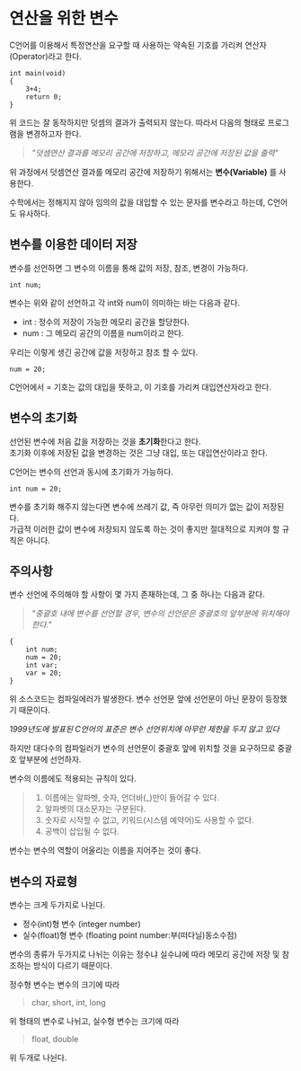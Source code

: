 # 연산을 위한 변수

C언어를 이용해서 특정연산을 요구할 때 사용하는 약속된 기호를 가리켜 연산자(Operator)라고 한다.

```
int main(void)
{
    3+4;
    return 0;
}
```
위 코드는 잘 동작하지만 덧셈의 결과가 출력되지 않는다.
따라서 다음의 형태로 프로그램을 변경하고자 한다.  

>*"덧셈연산 결과를 메모리 공간에 저장하고, 메모리 공간에 저장된 값을 출력"*

위 과정에서 덧셈연산 결과를 메모리 공간에 저장하기 위해서는 **변수(Variable)** 를 사용한다.  

수학에서는 정해지지 않아 임의의 값을 대입할 수 있는 문자를 변수라고 하는데, C언어도 유사하다.

## 변수를 이용한 데이터 저장
변수를 선언하면 그 변수의 이름을 통해 값의 저장, 참조, 변경이 가능하다.
```
int num;
```
변수는 위와 같이 선언하고 각 int와 num이 의미하는 바는 다음과 같다.
* int : 정수의 저장이 가능한 메모리 공간을 할당한다.
* num : 그 메모리 공간의 이름을 num이라고 한다.

우리는 이렇게 생긴 공간에 값을 저장하고 참조 할 수 있다.

```
num = 20;
```
C언어에서 = 기호는 값의 대입을 뜻하고, 이 기호를 가리켜 대입연산자라고 한다.
## 변수의 초기화
선언된 변수에 처음 값을 저장하는 것을 **초기화**한다고 한다.  
초기화 이후에 저장된 값을 변경하는 것은 그냥 대입, 또는 대입연산이라고 한다.

C언어는 변수의 선언과 동시에 초기화가 가능하다.
```
int num = 20;
```

변수를 초기화 해주지 않는다면 변수에 쓰레기 값, 즉 아무런 의미가 없는 값이 저장된다.  
가급적 이러한 값이 변수에 저장되지 않도록 하는 것이 좋지만 절대적으로 지켜야 할 규칙은 아니다.

## 주의사항
변수 선언에 주의해야 할 사항이 몇 가지 존재하는데, 그 중 하나는 다음과 같다.  
>*"중괄호 내에 변수를 선언할 경우, 변수의 선언문은 중괄호의 앞부분에 위치해야한다."*

```
{
    int num;
    num = 20;
    int var;
    var = 20;
}
```
위 소스코드는 컴파일에러가 발생한다. 변수 선언문 앞에 선언문이 아닌 문장이 등장했기 때문이다.

*1999년도에 발표된 C언어의 표준은 변수 선언위치에 아무런 제한을 두지 않고 있다*  

하지만 대다수의 컴파일러가 변수의 선언문이 중괄호 앞에 위치할 것을 요구하므로 중괄호 앞부분에 선언하자.

변수의 이름에도 적용되는 규칙이 있다.
>1. 이름에는 알파벳, 숫자, 언더바(_)만이 들어갈 수 있다.  
>2. 알파벳의 대소문자는 구분된다.  
>3. 숫자로 시작할 수 없고, 키워드(시스템 예약어)도 사용할 수 없다.  
>4. 공백이 삽입될 수 없다.

변수는 변수의 역할이 어울리는 이름을 지어주는 것이 좋다. 

## 변수의 자료형
변수는 크게 두가지로 나뉜다.

* 정수(int)형 변수 (integer number)
* 실수(float)형 변수 (floating point number:부(떠다닐)동소수점)

변수의 종류가 두가지로 나뉘는 이유는 정수냐 실수냐에 따라 메모리 공간에 저장 및 참조하는 방식이 다르기 때문이다.

정수형 변수는 변수의 크기에 따라
>char, short, int, long  

위 형태의 변수로 나뉘고, 실수형 변수는 크기에 따라
>float, double  

위 두개로 나뉜다.